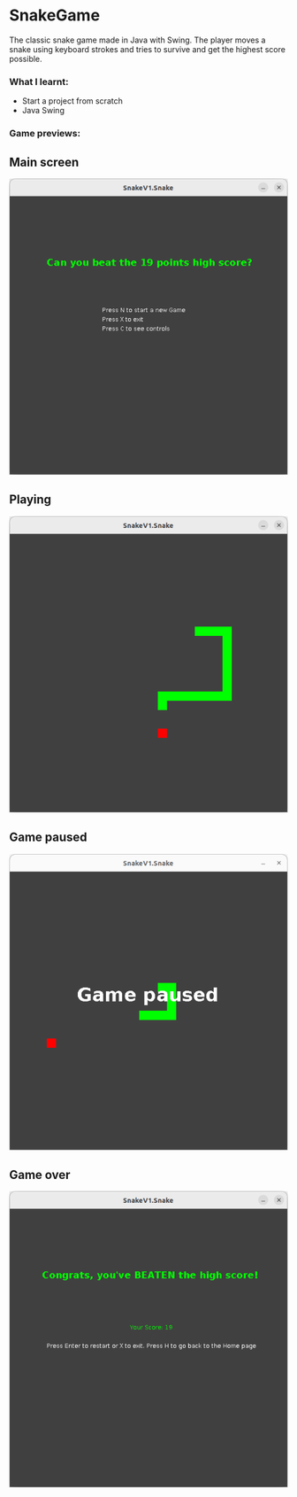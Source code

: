 # SnakeGame
The classic snake game made in Java with Swing.
The player moves a snake using keyboard strokes and tries to survive and get the highest score possible.

### What I learnt:
<ul>
  <li>Start a project from scratch</li>
  <li>Java Swing</li>
</ul>

### Game previews:
<h2>Main screen</h2>

![ScreenShot](/screenshots/mainScreen.png)

<h2>Playing</h2>

![ScreenShot](/screenshots/playing.png)

<h2>Game paused</h2>

![ScreenShot](/screenshots/gamePaused.png)

<h2>Game over</h2>

![ScreenShot](/screenshots/endGraphics.png)
